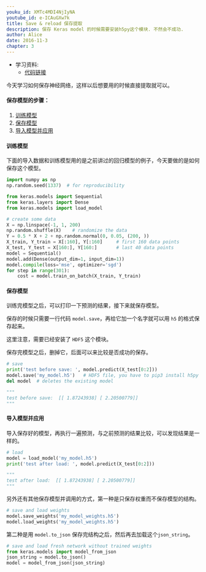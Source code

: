 ```yaml
---
youku_id: XMTc4MDI4NjIyNA
youtube_id: e-ICAuGXw7k
title: Save & reload 保存提取
description: 保存 Keras model 的时候需要安装h5py这个模块. 不然会不成功.
author: Alice
date: 2016-11-3
chapter: 3
---
```

* 学习资料:
  * [代码链接](https://github.com/MorvanZhou/tutorials/blob/master/kerasTUT/10-save.py)
  
今天学习如何保存神经网络，这样以后想要用的时候直接提取就可以。

#### 保存模型的步骤：


1. [训练模型](#train)
2. [保存模型](#save)
3. [导入模型并应用](#load)



<h4 id="train">训练模型</h4>

下面的导入数据和训练模型用的是之前讲过的回归模型的例子，今天要做的是如何保存这个模型。

``` python
import numpy as np
np.random.seed(1337)  # for reproducibility

from keras.models import Sequential
from keras.layers import Dense
from keras.models import load_model

# create some data
X = np.linspace(-1, 1, 200)
np.random.shuffle(X)    # randomize the data
Y = 0.5 * X + 2 + np.random.normal(0, 0.05, (200, ))
X_train, Y_train = X[:160], Y[:160]     # first 160 data points
X_test, Y_test = X[160:], Y[160:]       # last 40 data points
model = Sequential()
model.add(Dense(output_dim=1, input_dim=1))
model.compile(loss='mse', optimizer='sgd')
for step in range(301):
    cost = model.train_on_batch(X_train, Y_train)

```



<h4 id="save">保存模型</h4>

训练完模型之后，可以打印一下预测的结果，接下来就保存模型。

保存的时候只需要一行代码 `model.save`，再给它加一个名字就可以用 `h5` 的格式保存起来。

这里注意，需要已经安装了 `HDF5` 这个模块。

保存完模型之后，删掉它，后面可以来比较是否成功的保存。

```python
# save
print('test before save: ', model.predict(X_test[0:2]))
model.save('my_model.h5')   # HDF5 file, you have to pip3 install h5py if don't have it
del model  # deletes the existing model

"""
test before save:  [[ 1.87243938] [ 2.20500779]]
"""
```

<h4 id="load">导入模型并应用</h4>

导入保存好的模型，再执行一遍预测，与之前预测的结果比较，可以发现结果是一样的。

```python
# load
model = load_model('my_model.h5')
print('test after load: ', model.predict(X_test[0:2]))

"""
test after load:  [[ 1.87243938] [ 2.20500779]]
"""
```


另外还有其他保存模型并调用的方式，第一种是只保存权重而不保存模型的结构。

```python
# save and load weights
model.save_weights('my_model_weights.h5')
model.load_weights('my_model_weights.h5')
```

第二种是用 `model.to_json` 保存完结构之后，然后再去加载这个`json_string`。 

```python
# save and load fresh network without trained weights
from keras.models import model_from_json
json_string = model.to_json()
model = model_from_json(json_string)
```